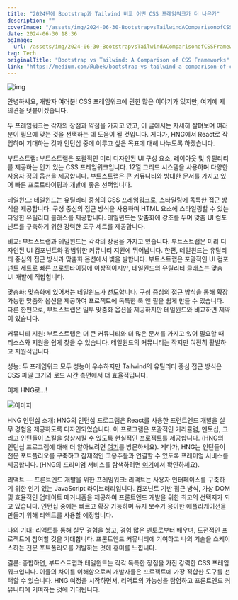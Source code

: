 ```yaml
---
title: "2024년에 Bootstrap과 Tailwind 비교 어떤 CSS 프레임워크가 더 나은가"
description: ""
coverImage: "/assets/img/2024-06-30-BootstrapvsTailwindAComparisonofCSSFrameworks_0.png"
date: 2024-06-30 18:36
ogImage: 
  url: /assets/img/2024-06-30-BootstrapvsTailwindAComparisonofCSSFrameworks_0.png
tag: Tech
originalTitle: "Bootstrap vs Tailwind: A Comparison of CSS Frameworks"
link: "https://medium.com/@ubek/bootstrap-vs-tailwind-a-comparison-of-css-frameworks-e2c01e516a9f"
---
```



![img](/assets/img/2024-06-30-BootstrapvsTailwindAComparisonofCSSFrameworks_0.png)

안녕하세요, 개발자 여러분! CSS 프레임워크에 관한 많은 이야기가 있지만, 여기에 제 의견을 덧붙이겠습니다.

두 프레임워크는 각자의 장점과 약점을 가지고 있고, 이 글에서는 자세히 살펴보며 여러분이 필요에 맞는 것을 선택하는 데 도움이 될 것입니다. 게다가, HNG에서 React로 작업하며 기대하는 것과 인턴십 중에 이루고 싶은 목표에 대해 나누도록 하겠습니다.

부트스트랩:
부트스트랩은 포괄적인 미리 디자인된 UI 구성 요소, 레이아웃 및 유틸리티를 제공하는 인기 있는 CSS 프레임워크입니다. 12열 그리드 시스템을 사용하며 다양한 사용자 정의 옵션을 제공합니다. 부트스트랩은 큰 커뮤니티와 방대한 문서를 가지고 있어 빠른 프로토타이핑과 개발에 좋은 선택입니다.

<div class="content-ad"></div>

테일윈드:
테일윈드는 유틸리티 중심의 CSS 프레임워크로, 스타일링에 독특한 접근 방식을 제공합니다. 구성 중심의 접근 방식을 사용하며 HTML 요소에 스타일링할 수 있는 다양한 유틸리티 클래스를 제공합니다. 테일윈드는 맞춤화에 강조를 두며 맞춤 UI 컴포넌트를 구축하기 위한 강력한 도구 세트를 제공합니다.

비교:
부트스트랩과 테일윈드는 각각의 장점을 가지고 있습니다. 부트스트랩은 미리 디자인된 UI 컴포넌트와 광범위한 커뮤니티 지원에 뛰어납니다. 한편, 테일윈드는 유틸리티 중심의 접근 방식과 맞춤화 옵션에서 빛을 발합니다. 부트스트랩은 포괄적인 UI 컴포넌트 세트로 빠른 프로토타이핑에 이상적이지만, 테일윈드의 유틸리티 클래스는 맞춤 UI 개발에 적합합니다.

맞춤화:
맞춤화에 있어서는 테일윈드가 선도합니다. 구성 중심의 접근 방식을 통해 확장 가능한 맞춤화 옵션을 제공하여 프로젝트에 독특한 룩 앤 필을 쉽게 만들 수 있습니다. 다른 한편으로, 부트스트랩은 일부 맞춤화 옵션을 제공하지만 테일윈드와 비교하면 제약이 있습니다.

커뮤니티 지원:
부트스트랩은 더 큰 커뮤니티와 더 많은 문서를 가지고 있어 필요할 때 리소스와 지원을 쉽게 찾을 수 있습니다. 테일윈드의 커뮤니티는 작지만 여전히 활발하고 지원적입니다.

<div class="content-ad"></div>

성능:
두 프레임워크 모두 성능이 우수하지만 Tailwind의 유틸리티 중심 접근 방식은 CSS 파일 크기와 로드 시간 측면에서 더 효율적입니다.

이제 HNG로...!

![이미지](/assets/img/2024-06-30-BootstrapvsTailwindAComparisonofCSSFrameworks_1.png)

HNG 인턴십 소개:
HNG의 인턴십 프로그램은 React를 사용한 프런트엔드 개발을 실무 경험을 제공하도록 디자인되었습니다. 이 프로그램은 포괄적인 커리큘럼, 멘토십, 그리고 인턴들이 스킬을 향상시킬 수 있도록 현실적인 프로젝트를 제공합니다. (HNG의 인턴십 프로그램에 대해 더 알아보려면 [여기](https://hng.tech/internship)를 방문하세요). 게다가, HNG는 인턴들이 전문 포트폴리오를 구축하고 잠재적인 고용주들과 연결할 수 있도록 프레미엄 서비스를 제공합니다. (HNG의 프리미엄 서비스를 탐색하려면 [여기](https://hng.tech/premium)에서 확인하세요).

<div class="content-ad"></div>

리액트 — 프론트엔드 개발을 위한 프레임워크:
리액트는 사용자 인터페이스를 구축하기 위한 인기 있는 JavaScript 라이브러리입니다. 컴포넌트 기반 접근 방식, 가상 DOM 및 효율적인 업데이트 메커니즘을 제공하여 프론트엔드 개발을 위한 최고의 선택지가 되고 있습니다. 인턴십 중에는 빠르고 확장 가능하며 유지 보수가 용이한 애플리케이션을 만들기 위해 리액트를 사용할 예정입니다.

나의 기대:
리액트를 통해 실무 경험을 쌓고, 경험 많은 멘토로부터 배우며, 도전적인 프로젝트에 참여할 것을 기대합니다. 프론트엔드 커뮤니티에 기여하고 나의 기술을 쇼케이스하는 전문 포트폴리오를 개발하는 것에 흥미를 느낍니다.

결론:
종합하면, 부트스트랩과 테일윈드는 각각 독특한 장점을 가진 강력한 CSS 프레임워크입니다. 이들의 차이를 이해함으로써 개발자들은 프로젝트에 가장 적합한 도구를 선택할 수 있습니다. HNG 여정을 시작하면서, 리액트의 가능성을 탐험하고 프론트엔드 커뮤니티에 기여하는 것에 기대됩니다.